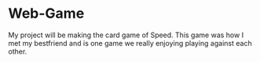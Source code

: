 # Web-Game
My project will be making the card game of Speed. This game was how I met my bestfriend and is one game we really enjoying playing against each other. 